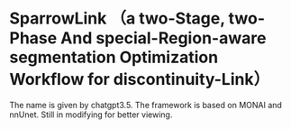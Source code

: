 # SparrowLink （a two-Stage, two-Phase And special-Region-aware segmentation Optimization Workflow for discontinuity-Link）
The name is given by chatgpt3.5. The framework is based on MONAI and nnUnet. 
Still in modifying for better viewing.
